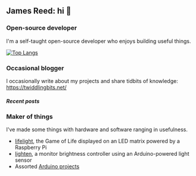 ## James Reed: hi 👋

### Open-source developer

I'm a self-taught open-source developer who enjoys building useful things.

[![Top Langs](https://github-readme-stats.vercel.app/api/top-langs/?username=jcrd&layout=compact&langs_count=8)](https://github.com/anuraghazra/github-readme-stats)

### Occasional blogger

I occasionally write about my projects and share tidbits of knowledge: https://twiddlingbits.net/

##### Recent posts
<!-- BLOG-POST-LIST:START -->
<!-- BLOG-POST-LIST:END -->

### Maker of things

I've made some things with hardware and software ranging in usefulness.

* [lifelight](https://github.com/jcrd/lifelight), the Game of Life displayed on an LED matrix powered by a Raspberry Pi
* [lighten](https://github.com/jcrd/lighten), a monitor brightness controller using an Arduino-powered light sensor
* Assorted [Arduino projects](https://github.com/jcrd?tab=repositories&q=arduino&type=&language=&sort=)
